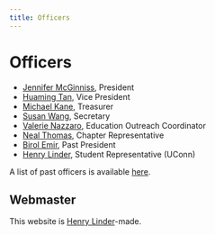 ```yaml
---
title: Officers
---
```


# Officers

* [Jennifer McGinniss](mailto:jennifer.mcginniss@sunovion.com), President
* [Huaming Tan](huaming.tan@pfizer.com), Vice President
* [Michael Kane](mailto:michael.kane@yale.edu), Treasurer
* [Susan Wang](xiaofei.wang@yale.edu), Secretary
* [Valerie Nazzaro](mailto:vnazzaro@wesleyan.edu), Education Outreach Coordinator
* [Neal Thomas](mailto:neal.thomas@pfizer.com), Chapter Representative
* [Birol Emir](mailto:Birol.Emir@pfizer.com), Past President
* [Henry Linder](mailto:m.henry.linder@uconn.edu), Student
  Representative (UConn)

A list of past officers is available [here](pastofficers.html).

## Webmaster

This website is [Henry Linder](http://mhlinder.com)-made.

